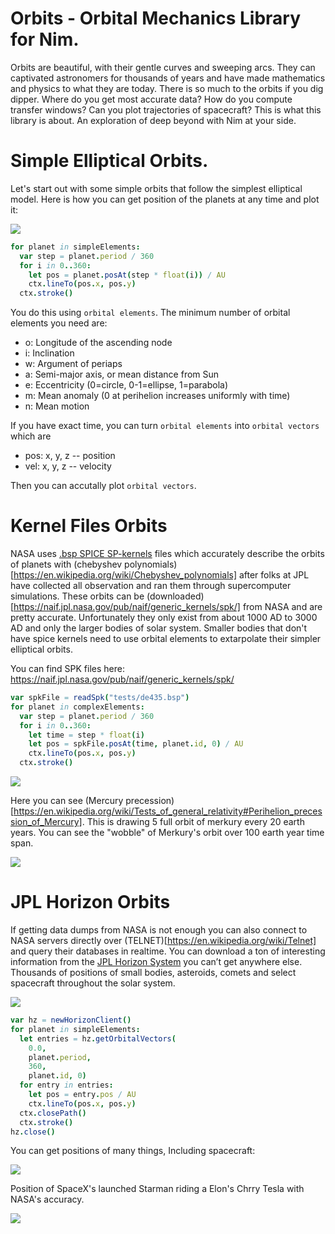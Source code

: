 # Orbits - Orbital Mechanics Library for Nim.

Orbits are beautiful, with their gentle curves and sweeping arcs. They can captivated astronomers for thousands of years and have made mathematics and physics to what they are today. There is so much to the orbits if you dig dipper. Where do you get most accurate data? How do you compute transfer windows? Can you plot trajectories of spacecraft? This is what this library is about. An exploration of deep beyond with Nim at your side.

#  Simple Elliptical Orbits.

Let's start out with some simple orbits that follow the simplest elliptical model. Here is how you can get position of the planets at any time and plot it:

<img src="tests/orbitsSimple.png">

```nim
for planet in simpleElements:
  var step = planet.period / 360
  for i in 0..360:
    let pos = planet.posAt(step * float(i)) / AU
    ctx.lineTo(pos.x, pos.y)
  ctx.stroke()
```

You do this using `orbital elements`. The minimum number of orbital elements you need are:

  * o: Longitude of the ascending node
  * i: Inclination
  * w: Argument of periaps
  * a: Semi-major axis, or mean distance from Sun
  * e: Eccentricity (0=circle, 0-1=ellipse, 1=parabola)
  * m: Mean anomaly (0 at perihelion increases uniformly with time)
  * n: Mean motion

If you have exact time, you can turn `orbital elements` into `orbital vectors` which are

  * pos: x, y, z -- position
  * vel: x, y, z -- velocity

Then you can accutally plot `orbital vectors`.


# Kernel Files Orbits

NASA uses [.bsp SPICE SP-kernels](https://naif.jpl.nasa.gov/pub/naif/toolkit_docs/C/info/intrdctn.html) files which accurately describe the orbits of planets with (chebyshev polynomials)[https://en.wikipedia.org/wiki/Chebyshev_polynomials] after folks at JPL have collected all observation and ran them through supercomputer simulations. These orbits can be (downloaded)[https://naif.jpl.nasa.gov/pub/naif/generic_kernels/spk/] from NASA and are pretty accurate. Unfortunately they only exist from about 1000 AD to 3000 AD and only the larger bodies of solar system. Smaller bodies that don't have spice kernels need to use orbital elements to extarpolate their simpler elliptical orbits.

You can find SPK files here: https://naif.jpl.nasa.gov/pub/naif/generic_kernels/spk/

```nim
var spkFile = readSpk("tests/de435.bsp")
for planet in complexElements:
  var step = planet.period / 360
  for i in 0..360:
    let time = step * float(i)
    let pos = spkFile.posAt(time, planet.id, 0) / AU
    ctx.lineTo(pos.x, pos.y)
  ctx.stroke()
```

<img src="tests/orbitsSpk.png">

Here you can see (Mercury precession)[https://en.wikipedia.org/wiki/Tests_of_general_relativity#Perihelion_precession_of_Mercury]. This is drawing 5 full orbit of merkury every 20 earth years. You can see the "wobble" of Merkury's orbit over 100 earth year time span.

<img src="tests/merkuryPrecession.png">


# JPL Horizon Orbits

If getting data dumps from NASA is not enough you can also connect to NASA servers directly over (TELNET)[https://en.wikipedia.org/wiki/Telnet] and query their databases in realtime. You can download a ton of interesting information from the [JPL Horizon System](https://ssd.jpl.nasa.gov/?horizons) you can’t get anywhere else. Thousands of positions of small bodies, asteroids, comets and select spacecraft throughout the solar system.

<img src="tests/orbitsHorizon.png">

```nim
var hz = newHorizonClient()
for planet in simpleElements:
  let entries = hz.getOrbitalVectors(
    0.0,
    planet.period,
    360,
    planet.id, 0)
  for entry in entries:
    let pos = entry.pos / AU
    ctx.lineTo(pos.x, pos.y)
  ctx.closePath()
  ctx.stroke()
hz.close()
```

You can get positions of many things, Including spacecraft:

<img src="tests/spacecraft.png">

Position of SpaceX's launched Starman riding a Elon's Chrry Tesla with NASA's accuracy.

<img src="tests/starman.png">



